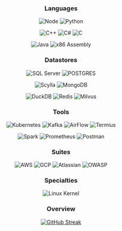 <div align="center">

 

 ### Languages 
 
 ![Node](https://img.shields.io/badge/%E2%80%8E-Node.JS-0A2647?style=for-the-badge&logo=nodedotjs&logoColor=)
 ![Python](https://img.shields.io/badge/%E2%80%8E-Python-0A2647?style=for-the-badge&logo=Python&logoColor=)
 
 ![C++](https://img.shields.io/badge/%E2%80%8E-C++-0A2647?style=for-the-badge&logo=cplusplus&logoColor=659ad2)
 ![C#](https://img.shields.io/badge/%E2%80%8E-C%23-0A2647?style=for-the-badge&logo=csharp&logoColor=9b4993)
 ![C](https://img.shields.io/badge/%E2%80%8E-C-0A2647?style=for-the-badge&logo=C&logoColor=5f8dbd)
 
 ![Java](https://img.shields.io/badge/%E2%80%8E-Java-0A2647?style=for-the-badge&logo=Oracle&logoColor=f80000)
 ![x86 Assembly](https://img.shields.io/badge/%E2%80%8E-Assembly-0A2647?style=for-the-badge&logo=assemblyscript&logoColor=ffffff)
 
 
  ### Datastores
 ![SQL Server](https://img.shields.io/badge/%E2%80%8E-SQL_Server-144272?style=for-the-badge&logo=microsoftsqlserver&logoColor=ffffff)
 ![POSTGRES](https://img.shields.io/badge/%E2%80%8E-POSTGRES-144272?style=for-the-badge&logo=postgresql&logoColor=ffffff)
 
 ![Scylla](https://img.shields.io/badge/%E2%80%8E-Scylla-144272?style=for-the-badge&logo=scylladb&logoColor=6CD5E7)
 ![MongoDB](https://img.shields.io/badge/%E2%80%8E-Mongo-144272?style=for-the-badge&logo=MongoDB&logoColor=)
 
 ![DuckDB](https://img.shields.io/badge/%E2%80%8E-DuckDb-144272?style=for-the-badge&logo=duckdb&logoColor=)
 ![Redis](https://img.shields.io/badge/%E2%80%8E-Redis-144272?style=for-the-badge&logo=redis&logoColor=f56e64)
 ![Milvus](https://img.shields.io/badge/%E2%80%8E-Milvus-144272?style=for-the-badge&logo=milvus&logoColor=)


  ### Tools
 ![Kubernetes](https://img.shields.io/badge/%E2%80%8E-Kubernetes-205295?style=for-the-badge&logo=kubernetes&logoColor=0079C1)
 ![Kafka](https://img.shields.io/badge/%E2%80%8E-Kafka-205295?style=for-the-badge&logo=apachekafka&logoColor=ffffff)
 ![AirFlow](https://img.shields.io/badge/%E2%80%8E-AirFlow-205295?style=for-the-badge&logo=apacheairflow&logoColor=ffffff)
 ![Termius](https://img.shields.io/badge/%E2%80%8E-Termius-205295?style=for-the-badge&logo=termius&logoColor=ffffff)

 ![Spark](https://img.shields.io/badge/%E2%80%8E-Spark-205295?style=for-the-badge&logo=apachespark&logoColor=)
 ![Prometheus](https://img.shields.io/badge/%E2%80%8E-prometheus-205295?style=for-the-badge&logo=prometheus&logoColor=)
 ![Postman](https://img.shields.io/badge/%E2%80%8E-postman-205295?style=for-the-badge&logo=postman&logoColor=)
 

 
  ### Suites
 ![AWS](https://img.shields.io/badge/%E2%80%8E-AWS-2C74B3?style=for-the-badge&logo=amazonaws&logoColor=FF9900)
 ![GCP](https://img.shields.io/badge/%E2%80%8E-GCP-2C74B3?style=for-the-badge&logo=googlecloud&logoColor=)
 ![Atlassian](https://img.shields.io/badge/%E2%80%8E-Atlassian-2C74B3?style=for-the-badge&logo=atlassian&logoColor=ffffff)
 ![OWASP](https://img.shields.io/badge/%E2%80%8E-OWASP-2C74B3?style=for-the-badge&logo=OWASP&logoColor=ffffff)
 
 ### Specialties
 ![Linux Kernel](https://img.shields.io/badge/%E2%80%8E-Linux-cfa827?style=for-the-badge&logo=linux)

 ### Overview
[![GitHub Streak](https://github-readme-streak-stats.herokuapp.com?user=agahEbrahimi&theme=prussian&exclude_days=Fri%2CSat&excludeDaysLabel=EB545400)]()
</div>

